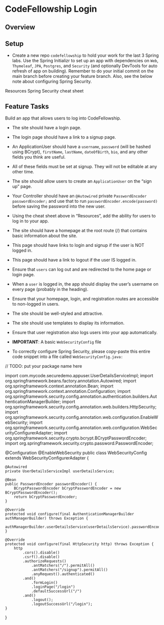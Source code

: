 # CodeFellowship Login

## Overview


## Setup

- Create a new repo `codefellowship` to hold your work for the last 3 Spring labs. Use the Spring Initializr to set up an app with dependencies on `Web`, `Thymeleaf`, `JPA`, `Postgres`, and `Security` (and optionally DevTools for auto refresh of app on building). Remember to do your initial commit on the main branch before creating your feature branch. Also, see the below note about configuring Spring Security.

Resources
Spring Security cheat sheet

## Feature Tasks

Build an app that allows users to log into CodeFellowship.

- The site should have a login page.
- The login page should have a link to a signup page.
- An ApplicationUser should have a `username`, `password` (will be hashed using BCrypt), `firstName`, `lastName`, `dateOfBirth`, `bio`, and any other fields you think are useful.
- All of these fields must be set at signup. They will not be editable at any other time.
- The site should allow users to create an `ApplicationUser` on the “sign up” page.
- Your Controller should have an `@Autowired` private `PasswordEncoder passwordEncoder;` and use that to run `passwordEncoder.encode(password)` before saving the password into the new user.
- Using the cheat sheet above in “Resources”, add the ability for users to log in to your app.
- The site should have a homepage at the root route (/) that contains basic information about the site.
- This page should have links to login and signup if the user is NOT logged in.
- This page should have a link to logout if the user IS logged in.
- Ensure that `users` can log out and are redirected to the home page or login page.
- When a `user` is logged in, the app should display the user’s username on every page (probably in the heading).
- Ensure that your homepage, login, and registration routes are accessible to non-logged in users.
- The site should be well-styled and attractive.
- The site should use templates to display its information.
- Ensure that user registration also logs users into your app automatically.

- **IMPORTANT**: A basic `WebSecurityConfig` file
- To correctly configure Spring Security, please copy-paste this entire code snippet into a file called `WebSecurityConfig.java:`

// TODO: put your package name here

import com.mycode.securedemo.appuser.UserDetailsServiceImpl;
import org.springframework.beans.factory.annotation.Autowired;
import org.springframework.context.annotation.Bean;
import org.springframework.context.annotation.Configuration;
import org.springframework.security.config.annotation.authentication.builders.AuthenticationManagerBuilder;
import org.springframework.security.config.annotation.web.builders.HttpSecurity;
import org.springframework.security.config.annotation.web.configuration.EnableWebSecurity;
import org.springframework.security.config.annotation.web.configuration.WebSecurityConfigurerAdapter;
import org.springframework.security.crypto.bcrypt.BCryptPasswordEncoder;
import org.springframework.security.crypto.password.PasswordEncoder;

@Configuration
@EnableWebSecurity
public class WebSecurityConfig extends WebSecurityConfigurerAdapter {

    @Autowired
    private UserDetailsServiceImpl userDetailsService;

    @Bean
    public PasswordEncoder passwordEncoder() {
        BCryptPasswordEncoder bCryptPasswordEncoder = new BCryptPasswordEncoder();
        return bCryptPasswordEncoder;
    }

    @Override
    protected void configure(final AuthenticationManagerBuilder authManagerBuilder) throws Exception {
        authManagerBuilder.userDetailsService(userDetailsService).passwordEncoder(passwordEncoder());
    }

    @Override
    protected void configure(final HttpSecurity http) throws Exception {
        http
            .cors().disable()
            .csrf().disable()
            .authorizeRequests()
                .antMatchers("/").permitAll()
                .antMatchers("/signup").permitAll()
                .anyRequest().authenticated()
            .and()
                .formLogin()
                .loginPage("/login")
                .defaultSuccessUrl("/")
            .and()
                .logout();
                .logoutSuccessUrl("/login");
    }
}